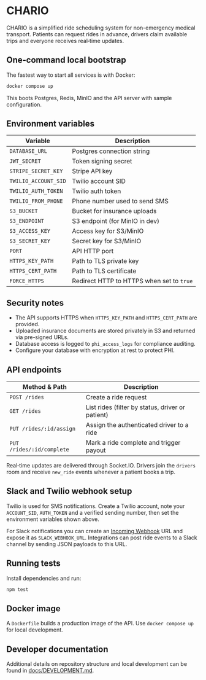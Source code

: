 # CHARIO

CHARIO is a simplified ride scheduling system for non-emergency medical transport. Patients can request rides in advance, drivers claim available trips and everyone receives real‑time updates.

## One-command local bootstrap

The fastest way to start all services is with Docker:

```bash
docker compose up
```

This boots Postgres, Redis, MinIO and the API server with sample configuration.

## Environment variables

| Variable | Description |
| --- | --- |
| `DATABASE_URL` | Postgres connection string |
| `JWT_SECRET` | Token signing secret |
| `STRIPE_SECRET_KEY` | Stripe API key |
| `TWILIO_ACCOUNT_SID` | Twilio account SID |
| `TWILIO_AUTH_TOKEN` | Twilio auth token |
| `TWILIO_FROM_PHONE` | Phone number used to send SMS |
| `S3_BUCKET` | Bucket for insurance uploads |
| `S3_ENDPOINT` | S3 endpoint (for MinIO in dev) |
| `S3_ACCESS_KEY` | Access key for S3/MinIO |
| `S3_SECRET_KEY` | Secret key for S3/MinIO |
| `PORT` | API HTTP port |
| `HTTPS_KEY_PATH` | Path to TLS private key |
| `HTTPS_CERT_PATH` | Path to TLS certificate |
| `FORCE_HTTPS` | Redirect HTTP to HTTPS when set to `true` |

## Security notes

- The API supports HTTPS when `HTTPS_KEY_PATH` and `HTTPS_CERT_PATH` are provided.
- Uploaded insurance documents are stored privately in S3 and returned via pre-signed URLs.
- Database access is logged to `phi_access_logs` for compliance auditing.
- Configure your database with encryption at rest to protect PHI.

## API endpoints

| Method & Path | Description |
| --- | --- |
| `POST /rides` | Create a ride request |
| `GET /rides` | List rides (filter by status, driver or patient) |
| `PUT /rides/:id/assign` | Assign the authenticated driver to a ride |
| `PUT /rides/:id/complete` | Mark a ride complete and trigger payout |

Real‑time updates are delivered through Socket.IO. Drivers join the `drivers` room and receive `new_ride` events whenever a patient books a trip.

## Slack and Twilio webhook setup

Twilio is used for SMS notifications. Create a Twilio account, note your `ACCOUNT_SID`, `AUTH_TOKEN` and a verified sending number, then set the environment variables shown above.

For Slack notifications you can create an [Incoming Webhook](https://api.slack.com/messaging/webhooks) URL and expose it as `SLACK_WEBHOOK_URL`. Integrations can post ride events to a Slack channel by sending JSON payloads to this URL.

## Running tests

Install dependencies and run:

```bash
npm test
```

## Docker image

A `Dockerfile` builds a production image of the API. Use `docker compose up` for local development.

## Developer documentation

Additional details on repository structure and local development can be found in [docs/DEVELOPMENT.md](docs/DEVELOPMENT.md).
